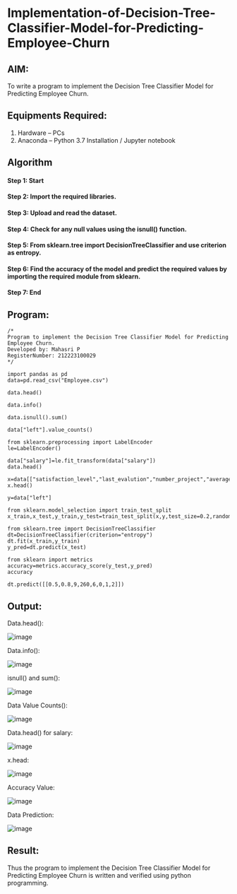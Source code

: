 # Implementation-of-Decision-Tree-Classifier-Model-for-Predicting-Employee-Churn

## AIM:
To write a program to implement the Decision Tree Classifier Model for Predicting Employee Churn.

## Equipments Required:
1. Hardware – PCs
2. Anaconda – Python 3.7 Installation / Jupyter notebook

## Algorithm
#### Step 1: Start
#### Step 2: Import the required libraries.
#### Step 3: Upload and read the dataset.
#### Step 4: Check for any null values using the isnull() function.
#### Step 5: From sklearn.tree import DecisionTreeClassifier and use criterion as entropy.
#### Step 6: Find the accuracy of the model and predict the required values by importing the required module from sklearn.
#### Step 7: End

## Program:
```
/*
Program to implement the Decision Tree Classifier Model for Predicting Employee Churn.
Developed by: Mahasri P
RegisterNumber: 212223100029
*/
```
```
import pandas as pd
data=pd.read_csv("Employee.csv")

data.head()

data.info()

data.isnull().sum()

data["left"].value_counts()

from sklearn.preprocessing import LabelEncoder
le=LabelEncoder()

data["salary"]=le.fit_transform(data["salary"])
data.head()

x=data[["satisfaction_level","last_evalution","number_project","average_montly_hours","time_spend_company","work_accident","promotion_last_5years","salary"]]
x.head()

y=data["left"]

from sklearn.model_selection import train_test_split
x_train,x_test,y_train,y_test=train_test_split(x,y,test_size=0.2,random_state=100)

from sklearn.tree import DecisionTreeClassifier
dt=DecisionTreeClassifier(criterion="entropy")
dt.fit(x_train,y_train)
y_pred=dt.predict(x_test)

from sklearn import metrics
accuracy=metrics.accuracy_score(y_test,y_pred)
accuracy

dt.predict([[0.5,0.8,9,260,6,0,1,2]])
```

## Output:
Data.head():

![image](https://github.com/Sajetha13/Implementation-of-Decision-Tree-Classifier-Model-for-Predicting-Employee-Churn/assets/138849316/9bcaad51-9aea-41a3-8ef2-d3ce7f06958d)


Data.info():

![image](https://github.com/Sajetha13/Implementation-of-Decision-Tree-Classifier-Model-for-Predicting-Employee-Churn/assets/138849316/b7704ad6-9b7c-4d44-bb50-b02cda461721)


isnull() and sum():

![image](https://github.com/Sajetha13/Implementation-of-Decision-Tree-Classifier-Model-for-Predicting-Employee-Churn/assets/138849316/673f7e80-404c-4884-9cec-cb25d5319056)


Data Value Counts():

![image](https://github.com/Sajetha13/Implementation-of-Decision-Tree-Classifier-Model-for-Predicting-Employee-Churn/assets/138849316/7e3b45df-a46a-4817-8aad-284ce5112b18)


Data.head() for salary:

![image](https://github.com/Sajetha13/Implementation-of-Decision-Tree-Classifier-Model-for-Predicting-Employee-Churn/assets/138849316/fc253d0f-08cb-40ae-a87d-dca204a30af8)


x.head:

![image](https://github.com/Sajetha13/Implementation-of-Decision-Tree-Classifier-Model-for-Predicting-Employee-Churn/assets/138849316/23629d0d-1496-4083-9974-d8e67a9714be)


Accuracy Value:

![image](https://github.com/Sajetha13/Implementation-of-Decision-Tree-Classifier-Model-for-Predicting-Employee-Churn/assets/138849316/31074d56-b702-4696-8373-44d982ca1d40)


Data Prediction:

![image](https://github.com/Sajetha13/Implementation-of-Decision-Tree-Classifier-Model-for-Predicting-Employee-Churn/assets/138849316/f3d4c1ef-123c-4c1e-bd27-9bae684e013c)



## Result:
Thus the program to implement the  Decision Tree Classifier Model for Predicting Employee Churn is written and verified using python programming.
